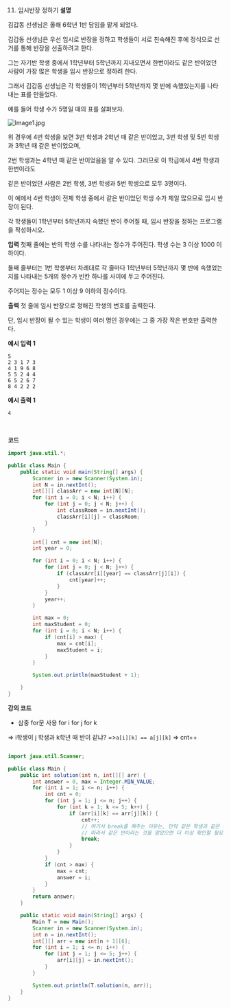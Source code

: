 11. 임시반장 정하기
    **설명**

김갑동 선생님은 올해 6학년 1반 담임을 맡게 되었다.

김갑동 선생님은 우선 임시로 반장을 정하고 학생들이 서로 친숙해진 후에 정식으로 선거를 통해 반장을 선출하려고 한다.

그는 자기반 학생 중에서 1학년부터 5학년까지 지내오면서 한번이라도 같은 반이었던 사람이 가장 많은 학생을 임시 반장으로 정하려 한다.

그래서 김갑동 선생님은 각 학생들이 1학년부터 5학년까지 몇 반에 속했었는지를 나타내는 표를 만들었다.

예를 들어 학생 수가 5명일 때의 표를 살펴보자.

![Image1.jpg](https://cote.inflearn.com/public/upload/f8a83920ca.jpg)

위 경우에 4번 학생을 보면 3번 학생과 2학년 때 같은 반이었고, 3번 학생 및 5번 학생과 3학년 때 같은 반이었으며,

2번 학생과는 4학년 때 같은 반이었음을 알 수 있다. 그러므로 이 학급에서 4번 학생과 한번이라도

같은 반이었던 사람은 2번 학생, 3번 학생과 5번 학생으로 모두 3명이다.

이 예에서 4번 학생이 전체 학생 중에서 같은 반이었던 학생 수가 제일 많으므로 임시 반장이 된다.

각 학생들이 1학년부터 5학년까지 속했던 반이 주어질 때, 임시 반장을 정하는 프로그램을 작성하시오.

**입력**
첫째 줄에는 반의 학생 수를 나타내는 정수가 주어진다. 학생 수는 3 이상 1000 이하이다.

둘째 줄부터는 1번 학생부터 차례대로 각 줄마다 1학년부터 5학년까지 몇 반에 속했었는지를 나타내는 5개의 정수가 빈칸 하나를 사이에 두고 주어진다.

주어지는 정수는 모두 1 이상 9 이하의 정수이다.

**출력**
첫 줄에 임시 반장으로 정해진 학생의 번호를 출력한다.

단, 임시 반장이 될 수 있는 학생이 여러 명인 경우에는 그 중 가장 작은 번호만 출력한다.

**예시 입력 1**

```
5
2 3 1 7 3
4 1 9 6 8
5 5 2 4 4
6 5 2 6 7
8 4 2 2 2
```

**예시 출력 1**

```
4
```

<br />

**코드**

```java
import java.util.*;

public class Main {
    public static void main(String[] args) {
        Scanner in = new Scanner(System.in);
        int N = in.nextInt();
        int[][] classArr = new int[N][N];
        for (int i = 0; i < N; i++) {
            for (int j = 0; j < N; j++) {
                int classRoom = in.nextInt();
                classArr[i][j] = classRoom;
            }
        }

        int[] cnt = new int[N];
        int year = 0;

        for (int i = 0; i < N; i++) {
            for (int j = 0; j < N; j++) {
                if (classArr[i][year] == classArr[j][i]) {
                    cnt[year]++;
                }
            }
            year++;
        }

        int max = 0;
        int maxStudent = 0;
        for (int i = 0; i < N; i++) {
            if (cnt[i] > max) {
                max = cnt[i];
                maxStudent = i;
            }
        }

        System.out.println(maxStudent + 1);

    }
}

```

**강의 코드**

- 삼중 for문 사용
  for i
  for j
  for k

=> i학생이 j 학생과 k학년 때 반이 같냐? =>`a[i][k] == a[j][k]` => cnt++

```java

import java.util.Scanner;

public class Main {
    public int solution(int n, int[][] arr) {
        int answer = 0, max = Integer.MIN_VALUE;
        for (int i = 1; i <= n; i++) {
            int cnt = 0;
            for (int j = 1; j <= n; j++) {
                for (int k = 1; k <= 5; k++) {
                    if (arr[i][k] == arr[j][k]) {
                        cnt++;
                        // 여기서 break를 해주는 이유는, 만약 같은 학생과 같은 반이 두 번 이상 되더라도, 같은 반이 된 횟수는 1번으로만 치기 때문이다.
                        // 따라서 같은 반이라는 것을 알았으면 더 이상 확인할 필요가 없기에 break를 해준다.
                        break;
                    }
                }
            }
            if (cnt > max) {
                max = cnt;
                answer = i;
            }
        }
        return answer;
    }

    public static void main(String[] args) {
        Main T = new Main();
        Scanner in = new Scanner(System.in);
        int n = in.nextInt();
        int[][] arr = new int[n + 1][6];
        for (int i = 1; i <= n; i++) {
            for (int j = 1; j <= 5; j++) {
                arr[i][j] = in.nextInt();
            }
        }

        System.out.println(T.solution(n, arr));
    }
}
```
